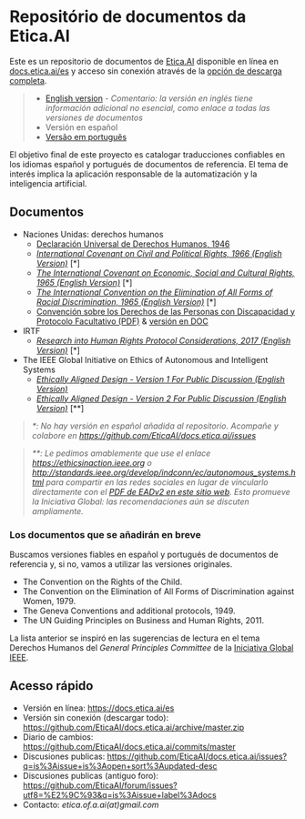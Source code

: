 # Repositório de documentos da Etica.AI
Este es un repositorio de documentos de [Etica.AI](https://etica.ai) disponible
en línea en [docs.etica.ai/es](https://docs.etica.ai/es) y acceso sin conexión através
de la [opción de descarga completa](https://github.com/EticaAI/docs.etica.ai/archive/master.zip).

> - [English version](../en/) - _Comentario: la versión en inglés tiene información adicional no esencial, como enlace a todas las versiones de documentos_
> - Versión en español
> - [Versão em português](../pt/)

El objetivo final de este proyecto es catalogar traducciones confiables en los
idiomas español y portugués de documentos de referencia. El tema de interés
implica la aplicación responsable de la automatización y la inteligencia
artificial.

## Documentos

- Naciones Unidas: derechos humanos
  - [Declaración Universal de Derechos Humanos, 1946](../un-hr/udhr/udhr-spn-declaracion-universal-de-derechos-humanos.pdf)
  - _[International Covenant on Civil and Political Rights, 1966 (English Version)](../un-hr/iccpr/iccpr-en-international-covenant-on-civil-and-political-rights.pdf)_ [*]
  - _[The International Covenant on Economic, Social and Cultural Rights, 1965 (English Version)](../un-hr/icescr/icescr-en-international-covenant-on-economic-social-and-cultural-rights.pdf)_ [*]
  - _[The International Convention on the Elimination of All Forms of Racial Discrimination, 1965 (English Version)](../un-hr/iceafrd/iceafrd-en-international-convention-on-the-elimination-of-all-forms-of-racial-discrimination.pdf)_ [*]
  - [Convención sobre los Derechos de las Personas con Discapacidad y Protocolo Facultativo (PDF)](../un-hr/crpd/crpd-es-convencion-sobre-los-derechos-de-las-personas-con-discapacidad-y-protocolo-facultativo.pdf) & [versión en DOC](../un-hr/crpd/crpd-es-convencion-sobre-los-derechos-de-las-personas-con-discapacidad-y-protocolo-facultativo.doc)
- IRTF
  - _[Research into Human Rights Protocol Considerations, 2017 (English Version)](../ietf/rfc8280.pdf)_ [*]
- The IEEE Global Initiative on Ethics of Autonomous and Intelligent Systems
  - _[Ethically Aligned Design - Version 1 For Public Discussion (English Version)](../ieee-gieais/ethically-aligned-design-v1.pdf)_
  - _[Ethically Aligned Design - Version 2 For Public Discussion (English Version)](../ieee-gieais/ethically-aligned-design-v2.pdf)_  [**]

> _*: No hay versión en español añadida al repositorio. Acompañe y colabore en <https://github.com/EticaAI/docs.etica.ai/issues>_

> _**: Le pedimos amablemente que use el enlace <https://ethicsinaction.ieee.org>
 o <http://standards.ieee.org/develop/indconn/ec/autonomous_systems.html> para
compartir en las redes sociales en lugar de vincularlo directamente con el
[PDF de EADv2 en este sitio web](../ieee-gieais/ethically-aligned-design-v2.pdf).
Esto promueve la Iniciativa Global: las recomendaciones aún se discuten
ampliamente._

### Los documentos que se añadirán en breve
Buscamos versiones fiables en español y portugués de documentos de referencia y,
si no, vamos a utilizar las versiones originales.

- The Convention on the Rights of the Child.
- The Convention on the Elimination of All Forms of Discrimination against Women, 1979.
- The Geneva Conventions and additional protocols, 1949.
- The UN Guiding Principles on Business and Human Rights, 2011.

La lista anterior se inspiró en las sugerencias de lectura en el tema Derechos
Humanos del _General Principles Committee_ de la
[Iniciativa Global IEEE](https://ethicsinaction.ieee.org/).

## Acesso rápido

- Versión en línea: <https://docs.etica.ai/es>
- Versión sin conexión (descargar todo): <https://github.com/EticaAI/docs.etica.ai/archive/master.zip>
- Diario de cambios: <https://github.com/EticaAI/docs.etica.ai/commits/master>
- Discusiones publicas: <https://github.com/EticaAI/docs.etica.ai/issues?q=is%3Aissue+is%3Aopen+sort%3Aupdated-desc>
- Discusiones publicas (antiguo foro): <https://github.com/EticaAI/forum/issues?utf8=%E2%9C%93&q=is%3Aissue+label%3Adocs>
- Contacto: _etica.of.a.ai(at)gmail.com_
